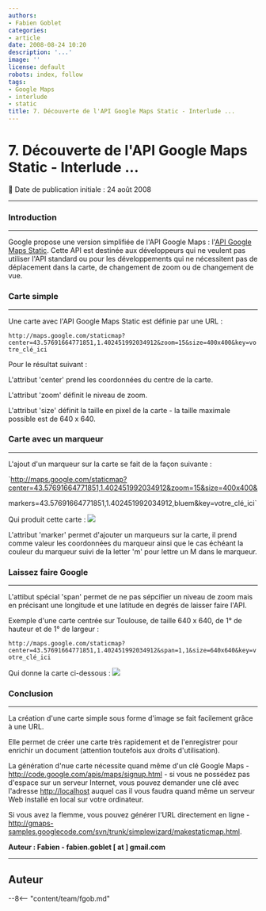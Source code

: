 ```yaml
---
authors:
- Fabien Goblet
categories:
- article
date: 2008-08-24 10:20
description: '...'
image: ''
license: default
robots: index, follow
tags:
- Google Maps
- interlude
- static
title: 7. Découverte de l'API Google Maps Static - Interlude ...
---
```


# 7. Découverte de l'API Google Maps Static - Interlude ...


:calendar: Date de publication initiale : 24 août 2008


----





### Introduction




---


Google propose une version simplifiée de l'API Google Maps : l'[API Google Maps Static](http://code.google.com/intl/fr/apis/maps/documentation/staticmaps/). Cette API est destinée aux développeurs qui ne veulent pas utiliser l'API standard ou pour les développements qui ne nécessitent pas de déplacement dans la carte, de changement de zoom ou de changement de vue.  



### Carte simple




---


Une carte avec l'API Google Maps Static est définie par une URL :  

`http://maps.google.com/staticmap?center=43.57691664771851,1.402451992034912&zoom=15&size=400x400&key=votre_clé_ici`  

Pour le résultat suivant :  

L'attribut 'center' prend les coordonnées du centre de la carte.  

L'attribut 'zoom' définit le niveau de zoom.  

L'attribut 'size' définit la taille en pixel de la carte - la taille maximale possible est de 640 x 640.  



### Carte avec un marqueur




---


L'ajout d'un marqueur sur la carte se fait de la façon suivante :  

`http://maps.google.com/staticmap?center=43.57691664771851,1.402451992034912&zoom=15&size=400x400&  

markers=43.57691664771851,1.402451992034912,bluem&key=votre_clé_ici`  

Qui produit cette carte :
![](http://maps.google.com/staticmap?center=43.57691664771851,1.402451992034912&zoom=15&size=400x400&markers=43.57691664771851,1.402451992034912,bluem&AIzaSyCKQink6p5B6ifZ6-vfg0ZneqBp08dWLTk)


L'attribut 'marker' permet d'ajouter un marqueurs sur la carte, il prend comme valeur les coordonnées du marqueur ainsi que le cas échéant la couleur du marqueur suivi de la letter 'm' pour lettre un M dans le marqueur.  





### Laissez faire Google




---


L'attibut spécial 'span' permet de ne pas sépcifier un niveau de zoom mais en précisant une longitude et une latitude en degrés de laisser faire l'API.  

Exemple d'une carte centrée sur Toulouse, de taille 640 x 640, de 1° de hauteur et de 1° de largeur :  

`http://maps.google.com/staticmap?center=43.57691664771851,1.402451992034912&span=1,1&size=640x640&key=votre_clé_ici`  

Qui donne la carte ci-dessous : 
![](http://maps.google.com/staticmap?center=43.57691664771851,1.402451992034912&span=1,1&size=640x640&key=AIzaSyCKQink6p5B6ifZ6-vfg0ZneqBp08dWLTk)






### Conclusion




---


La création d'une carte simple sous forme d'image se fait facilement grâce à une URL.  

Elle permet de créer une carte très rapidement et de l'enregistrer pour enrichir un document (attention toutefois aux droits d'utilisation).  

La génération d'nue carte nécessite quand même d'un clé Google Maps - <http://code.google.com/apis/maps/signup.html> - si vous ne possédez pas d'espace sur un serveur Internet, vous pouvez demander une clé avec l'adresse <http://localhost> auquel cas il vous faudra quand même un serveur Web installé en local sur votre ordinateur.  

Si vous avez la flemme, vous pouvez générer l'URL directement en ligne - <http://gmaps-samples.googlecode.com/svn/trunk/simplewizard/makestaticmap.html>.  




**Auteur : Fabien - fabien.goblet [ at ] gmail.com**  





----

## Auteur

--8<-- "content/team/fgob.md"
